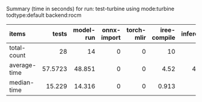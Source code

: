 Summary (time in seconds) for run: test-turbine using mode:turbine todtype:default backend:rocm

| items        |   tests |   model-run |   onnx-import |   torch-mlir |   iree-compile |   inference |
|:-------------|--------:|------------:|--------------:|-------------:|---------------:|------------:|
| total-count  | 28      |      14     |             0 |            0 |         10     |       1     |
| average-time | 57.5723 |      48.851 |             0 |            0 |          4.52  |       4.201 |
| median-time  | 15.229  |      14.316 |             0 |            0 |          0.913 |       0     |
